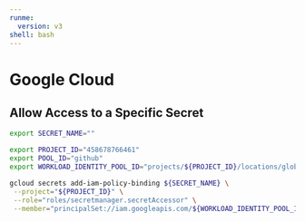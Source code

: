 ```yaml
---
runme:
  version: v3
shell: bash
---
```


# Google Cloud

## Allow Access to a Specific Secret

```sh {"name":"allow-access-to-secret"}
export SECRET_NAME=""

export PROJECT_ID="458678766461"
export POOL_ID="github"
export WORKLOAD_IDENTITY_POOL_ID="projects/${PROJECT_ID}/locations/global/workloadIdentityPools/${POOL_ID}"

gcloud secrets add-iam-policy-binding ${SECRET_NAME} \
 --project="${PROJECT_ID}" \
 --role="roles/secretmanager.secretAccessor" \
 --member="principalSet://iam.googleapis.com/${WORKLOAD_IDENTITY_POOL_ID}/attribute.repository/RawkodeAcademy/RawkodeAcademy"
```
